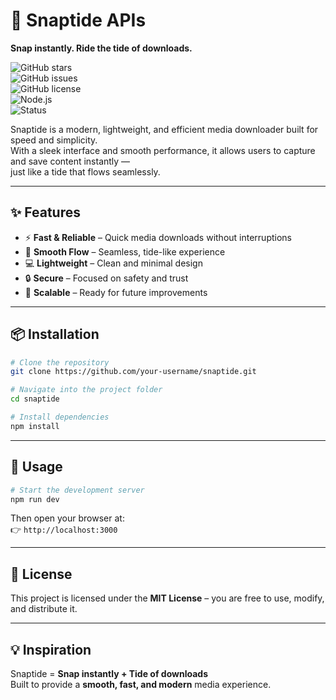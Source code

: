
# 🌊 Snaptide APIs

**Snap instantly. Ride the tide of downloads.**

![GitHub stars](https://img.shields.io/github/stars/your-username/snaptide?style=flat&logo=github)  
![GitHub issues](https://img.shields.io/github/issues/your-username/snaptide)  
![GitHub license](https://img.shields.io/github/license/your-username/snaptide)  
![Node.js](https://img.shields.io/badge/Node.js-18.x-green?logo=node.js)  
![Status](https://img.shields.io/badge/status-active-success)

Snaptide is a modern, lightweight, and efficient media downloader built for speed and simplicity.  
With a sleek interface and smooth performance, it allows users to capture and save content instantly —  
just like a tide that flows seamlessly.

---

## ✨ Features

- ⚡ **Fast & Reliable** – Quick media downloads without interruptions
- 🌊 **Smooth Flow** – Seamless, tide-like experience
- 💻 **Lightweight** – Clean and minimal design
- 🔒 **Secure** – Focused on safety and trust
- 🚀 **Scalable** – Ready for future improvements

---

## 📦 Installation

```bash
# Clone the repository
git clone https://github.com/your-username/snaptide.git

# Navigate into the project folder
cd snaptide

# Install dependencies
npm install
```

---

## 🚀 Usage

```bash
# Start the development server
npm run dev
```

Then open your browser at:  
👉 `http://localhost:3000`

---

## 📜 License

This project is licensed under the **MIT License** – you are free to use, modify, and distribute it.

---

## 💡 Inspiration

Snaptide = **Snap instantly + Tide of downloads**  
Built to provide a **smooth, fast, and modern** media experience.
